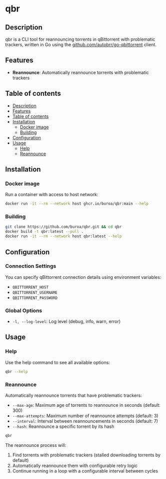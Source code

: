 # qbr

## Description

qbr is a CLI tool for reannouncing torrents in qBittorrent with problematic trackers, written in Go using the [github.com/autobrr/go-qbittorrent](https://github.com/autobrr/go-qbittorrent) client.

## Features

- **Reannounce**: Automatically reannounce torrents with problematic trackers

## Table of contents

- [Description](#description)
- [Features](#features)
- [Table of contents](#table-of-contents)
- [Installation](#installation)
  - [Docker image](#docker-image)
  - [Building](#building)
- [Configuration](#configuration)
- [Usage](#usage)
  - [Help](#help)
  - [Reannounce](#reannounce)

## Installation

### Docker image

Run a container with access to host network:

```bash
docker run -it --rm --network host ghcr.io/buroa/qbr:main --help
```

### Building

```bash
git clone https://github.com/buroa/qbr.git && cd qbr
docker build -t qbr:latest --pull .
docker run -it --rm --network host qbr:latest --help
```

## Configuration

### Connection Settings

You can specify qBittorrent connection details using environment variables:

- `QBITTORRENT_HOST`
- `QBITTORRENT_USERNAME`
- `QBITTORRENT_PASSWORD`

### Global Options

- `-l, --log-level`: Log level (debug, info, warn, error)

## Usage

### Help

Use the help command to see all available options:

```bash
qbr --help
```

### Reannounce

Automatically reannounce torrents that have problematic trackers:

- `--max-age`: Maximum age of torrents to reannounce in seconds (default: 300)
- `--max-attempts`: Maximum number of reannounce attempts (default: 3)
- `--interval`: Interval between reannouncements in seconds (default: 7)
- `--hash`: Reannounce a specific torrent by its hash
```bash
qbr
```

The reannounce process will:
1. Find torrents with problematic trackers (stalled downloading torrents by default)
2. Automatically reannounce them with configurable retry logic
3. Continue running in a loop with a configurable interval between cycles
